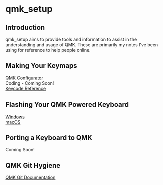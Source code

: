 # qmk_setup

## Introduction
qmk_setup aims to provide tools and information to assist in the understanding and usage of QMK. These are primarily
my notes I've been using for reference to help people online. 

## Making Your Keymaps    
[QMK Configurator](qmk_configurator)   
Coding - Coming Soon!   
[Keycode Reference](https://docs.qmk.fm/keycodes)    

## Flashing Your QMK Powered Keyboard    
[Windows](windows_flashing.md)    
[macOS](macos_flashing.md)    

## Porting a Keyboard to QMK
Coming Soon!

## QMK Git Hygiene
[QMK Git Documentation](https://github.com/mechmerlin/qmk_setup/blob/master/qmk_git.md)



